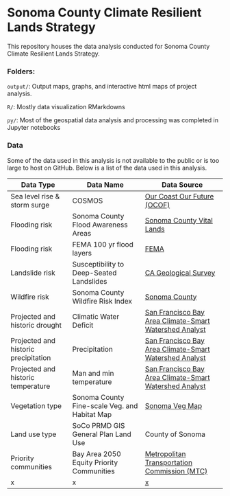 # Sonoma County Climate Resilient Lands Strategy

This repository houses the data analysis conducted for Sonoma County Climate Resilient Lands Strategy.

### Folders:
`output/`: Output maps, graphs, and interactive html maps of project analysis.

`R/`: Mostly data visualization RMarkdowns

`py/`: Most of the geospatial data analysis and processing was completed in Jupyter notebooks 

### Data

Some of the data used in this analysis is not available to the public or is too large to host on GitHub. Below is a list of the data used in this analysis.

| Data Type  | Data Name | Data Source |
| ------------- | ------------- | ------------- |
| Sea level rise & storm surge | COSMOS  | [Our Coast Our Future (OCOF)](https://ourcoastourfuture.org/hazard-map/)|
| Flooding risk  | Sonoma County Flood Awareness Areas  | [Sonoma County Vital Lands](https://sonomaopenspace.maps.arcgis.com/apps/webappviewer/index.html?id=4e93808b8ea245bfa739caccdb0169fe) |
| Flooding risk | FEMA 100 yr flood layers | [FEMA](https://msc.fema.gov/portal/home) |
| Landslide risk | Susceptibility to Deep-Seated Landslides | [CA Geological Survey](https://gis.conservation.ca.gov/portal/home/item.html?id=87289025c11d4ba7ae65f0f472bf7c2d) |
| Wildfire risk | Sonoma County Wildfire Risk Index | [Sonoma County](https://sonoma-county-cwpp-hub-site-sonomacounty.hub.arcgis.com/datasets/wildfire-risk-index/explore?location=38.480806%2C-122.941170%2C10.47) |
| Projected and historic drought | Climatic Water Deficit | [San Francisco Bay Area Climate-Smart Watershed Analyst](http://climate.calcommons.org/tbc3/sf-bay-watershed-analyst) |
| Projected and historic precipitation | Precipitation | [San Francisco Bay Area Climate-Smart Watershed Analyst](http://climate.calcommons.org/tbc3/sf-bay-watershed-analyst) |
| Projected and historic temperature | Man and min temperature | [San Francisco Bay Area Climate-Smart Watershed Analyst](http://climate.calcommons.org/tbc3/sf-bay-watershed-analyst) |
| Vegetation type | Sonoma County Fine-scale Veg. and Habitat Map | [Sonoma Veg Map](https://sonomavegmap.org/data-downloads/) |
| Land use type | SoCo PRMD GIS General Plan Land Use | County of Sonoma |
| Priority communities | Bay Area 2050 Equity Priority Communities | [Metropolitan Transportation Commission (MTC)](https://bayareametro.github.io/Spatial-Analysis-Mapping-Projects/Project-Documentation/Equity-Priority-Communities/) |
| x | x | [x]() |


